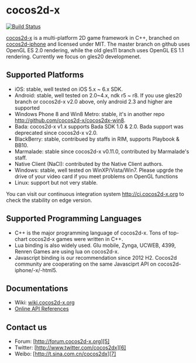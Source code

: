 cocos2d-x
=========

[![Build Status](https://travis-ci.org/sbc100/cocos2d-x.png?branch=travis)](https://travis-ci.org/sbc100/cocos2d-x)

[cocos2d-x][1] is a multi-platform 2D game framework in C++, branched on
[cocos2d-iphone][2] and licensed under MIT.  The master branch on github uses
OpenGL ES 2.0 rendering, while the old gles11 branch uses OpenGL ES 1.1
rendering. Currently we focus on gles20 developmenet.

Supported Platforms
-------------------

   * iOS:  stable, well tested on iOS 5.x ~ 6.x SDK.
   * Android: stable, well tested on 2.0~4.x, ndk r5 ~ r8. If you use gles20
     branch or cocos2d-x v2.0 above, only android 2.3 and higher are supported
   * Windows Phone 8 and Win8 Metro: stable, it's in another repo
     http://github.com/cocos2d-x/cocos2dx-win8.
   * Bada: cocos2d-x v1.x supports Bada SDK 1.0 & 2.0. Bada support was
     deprecated since cocos2d-x v2.0.
   * BlackBerry: stable, contribued by staffs in RIM, supports Playbook & BB10.
   * Marmalade: stable since cocos2d-x v0.11.0, contributed by Marmalade's staff.
   * Native Client (NaCl): contributed by the Native Client authors.
   * Windows: stable, well tested on WinXP/Vista/Win7. Please upgrde the drive
     of your video card if you meet problems on OpenGL functions
   * Linux: support but not very stable.

You can visit our continuous integration system http://ci.cocos2d-x.org to
check the stability on edge version.

Supported Programming Languages
-------------------------------

   * C++ is the major programming language of cocos2d-x. Tons of top-chart
     cocos2d-x games were written in C++.
   * Lua binding is also widely used. Glu mobile, Zynga, UCWEB, 4399, Renren
     Games are using lua on cocos2d-x.
   * Javascript binding is our recommendation since 2012 H2. Cocos2d community
     are cooperating on the same Javasciprt API on cocos2d-iphone/-x/-html5.

Documentations
--------------

   * Wiki: [wiki.cocos2d-x.org][3]
   * [Online API References][4]

Contact us
----------

   * Forum: [http://forum.cocos2d-x.org][5]
   * Twitter: [http://www.twitter.com/cocos2dx][6]
   * Weibo: [http://t.sina.com.cn/cocos2dx][7]

[1]: http://www.cocos2d-x.org "cocos2d-x"
[2]: http://www.cocos2d-iphone.org "cocos2d for iPhone"
[3]: http://wiki.cocos2d-x.org "wiki.cocos2d-x.org"
[4]: http://www.cocos2d-x.org/projects/cocos2d-x/wiki/Reference "API References"
[5]: http://forum.cocos2d-x.org "http://forum.cocos2d-x.org"
[6]: http://www.twitter.com/cocos2dx "http://www.twitter.com/cocos2dx"
[7]: http://t.sina.com.cn/cocos2dx "http://t.sina.com.cn/cocos2dx"
